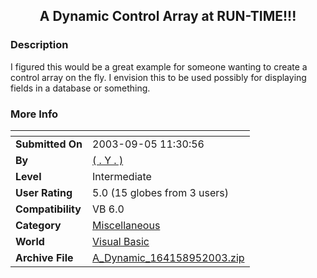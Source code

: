 ﻿<div align="center">

## A Dynamic Control Array at RUN\-TIME\!\!\!


</div>

### Description

I figured this would be a great example for someone wanting to create a control array on the fly. I envision this to be used possibly for displaying fields in a database or something.
 
### More Info
 


<span>             |<span>
---                |---
**Submitted On**   |2003-09-05 11:30:56
**By**             |[\( \. Y \. \)](https://github.com/Planet-Source-Code/PSCIndex/blob/master/ByAuthor/y.md)
**Level**          |Intermediate
**User Rating**    |5.0 (15 globes from 3 users)
**Compatibility**  |VB 6\.0
**Category**       |[Miscellaneous](https://github.com/Planet-Source-Code/PSCIndex/blob/master/ByCategory/miscellaneous__1-1.md)
**World**          |[Visual Basic](https://github.com/Planet-Source-Code/PSCIndex/blob/master/ByWorld/visual-basic.md)
**Archive File**   |[A\_Dynamic\_164158952003\.zip](https://github.com/Planet-Source-Code/y-a-dynamic-control-array-at-run-time__1-48287/archive/master.zip)








